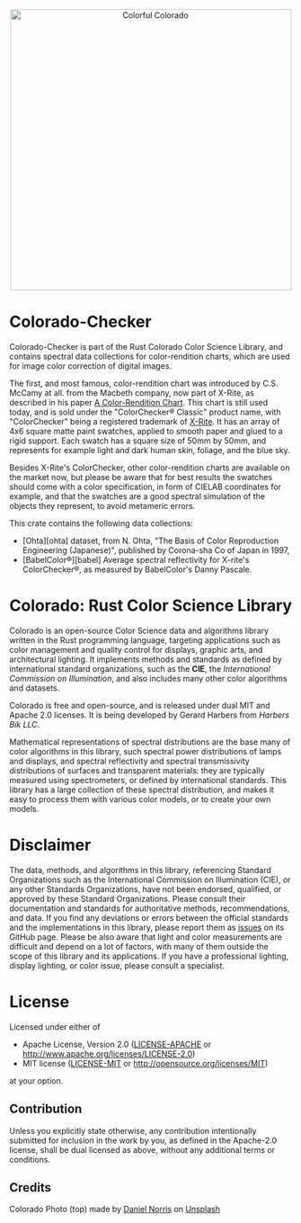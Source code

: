   

<div align="center">
    <img src="https://www.harbik.com/img/daniel-norris.jpg" alt="Colorful Colorado" width="500"/>
</div>


# Colorado-Checker

Colorado-Checker is part of the Rust Colorado Color Science Library,
 and contains spectral data collections for color-rendition charts, 
 which are used for image color correction of digital images.

The first, and most famous, 
 color-rendition chart was introduced by C.S. McCamy at all. from the Macbeth company,
 now part of X-Rite, as described in his paper [A Color-Rendition Chart][McCamy].
This chart is still used today, and is sold under the "ColorChecker&reg; Classic" product name, 
 with "ColorChecker" being a registered trademark of [X-Rite][XRite].
It has an array of 4x6 square matte paint swatches,
 applied to smooth paper and glued to a rigid support.
Each swatch has  a square size of 50mm by 50mm,
 and represents for example light and dark human skin, foliage, and the blue sky.

Besides X-Rite's ColorChecker,
 other color-rendition charts are available on the market now,
 but please be aware that for best results the swatches should come with a color specification,
 in form of CIELAB coordinates for example,
 and that the swatches are a good spectral simulation of the objects they represent,
 to avoid metameric errors.

This crate contains the following data collections:

- [Ohta][ohta] dataset, from N. Ohta, "The Basis of Color Reproduction Engineering (Japanese)", published by Corona-sha Co of Japan in 1997,
- [BabelColor&reg;][babel] Average spectral reflectivity for X-rite's ColorChecker&reg;,
as measured by BabelColor's Danny Pascale.

 

# Colorado: Rust Color Science Library

Colorado is an open-source Color Science data and algorithms library written in the Rust programming language,
targeting applications such as color management and quality control for displays, graphic arts, and architectural lighting.
It implements methods and standards as defined by international standard organizations,
such as the **CIE**, the *International Commission on Illumination*,
and also includes many other color algorithms and datasets.

Colorado is free and open-source, and is released under dual MIT and Apache 2.0 licenses.
It is being developed by Gerard Harbers from *Harbers Bik LLC*.

Mathematical representations of spectral distributions are the base many of color algorithms in this library,
such spectral power distributions of lamps and displays, 
and spectral reflectivity and spectral transmissivity distributions of surfaces and transparent materials:
they are typically measured using spectrometers, or defined by international standards.
This library has a large collection of these spectral distribution, and makes it easy to process them with various color models,
or to create your own models.


# Disclaimer
The data, methods, and algorithms in this library, 
referencing Standard Organizations such as the International Commission on Illumination (CIE), or any other Standards Organizations, 
have not been endorsed, qualified, or approved by these Standard Organizations. 
Please consult their documentation and standards for authoritative methods, recommendations, and data. 
If you find any deviations or errors between the official standards and the implementations in this library, please report them as [issues](https://github.com/harbik/colorado/issues) on its GitHub page.
Please be also aware that light and color measurements are difficult and depend on a lot of factors, 
with many of them outside the scope of this library and its applications. 
If you have a professional lighting, display lighting, or color issue, please consult a specialist.


# License

Licensed under either of

 * Apache License, Version 2.0
   ([LICENSE-APACHE](LICENSE-APACHE) or <http://www.apache.org/licenses/LICENSE-2.0>)
 * MIT license
   ([LICENSE-MIT](LICENSE-MIT) or <http://opensource.org/licenses/MIT>)

at your option.

## Contribution

Unless you explicitly state otherwise, any contribution intentionally submitted
for inclusion in the work by you, as defined in the Apache-2.0 license, shall be
dual licensed as above, without any additional terms or conditions.

## Credits

Colorado Photo (top) made by <a href="https://unsplash.com/@danielnorris">Daniel Norris</a> on <a href="https://unsplash.com/s/photos/colorado">Unsplash</a>

[McCamy]: https://home.cis.rit.edu/~cnspci/references/mccamy1976.pdf "C.S. McCamy, H. Marcus, J.G. Davidson, “A Color-Rendition Chart,” J. Appl. Phot. Eng., Vol. 2, No. 3, Summer 1976, pp. 95-99, Society of Photographic Scientists and Engineers"
[XRite]: https://www.xrite.com/categories/calibration-profiling/colorchecker-classic